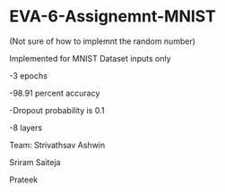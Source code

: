 # EVA-6-Assignemnt-MNIST

(Not sure of how to implemnt the random number)

Implemented for MNIST Dataset inputs only

-3 epochs

-98.91 percent accuracy

-Dropout probability is 0.1

-8 layers

Team:
Strivathsav Ashwin

Sriram Saiteja

Prateek
